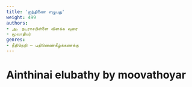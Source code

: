 ```yaml
---
title: 'ஐந்திணை எழுபது'
weight: 499
authors:
- அ. நடராசபிள்ளை விளக்க வுரை
- மூவாதியர்
genres:
- நீதிநெறி – பதினெண்கீழ்க்கணக்கு
---
```


# Ainthinai elubathy by moovathoyar